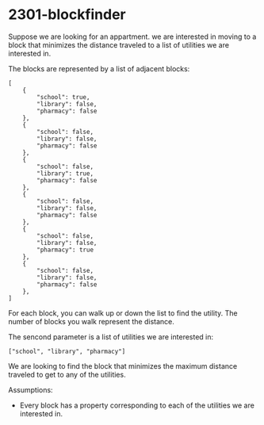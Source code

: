 # 2301-blockfinder

Suppose we are looking for an appartment. we are interested in moving to a block that minimizes the distance traveled to a list of utilities we are interested in.


The blocks are represented by a list of adjacent blocks:

```
[
    {
        "school": true,
        "library": false,
        "pharmacy": false
    },
    {
        "school": false,
        "library": false,
        "pharmacy": false
    },
    {
        "school": false,
        "library": true,
        "pharmacy": false
    },
    {
        "school": false,
        "library": false,
        "pharmacy": false
    },
    {
        "school": false,
        "library": false,
        "pharmacy": true
    },
    {
        "school": false,
        "library": false,
        "pharmacy": false
    },
]
```

For each block, you can walk up or down the list to find the utility. The number of blocks you walk represent the distance.

The sencond parameter is a list of utilities we are interested in:
```
["school", "library", "pharmacy"]
```

We are looking to find the block that minimizes the maximum distance traveled to get to any of the utilities.

Assumptions:
- Every block has a property corresponding to each of the utilities we are interested in.